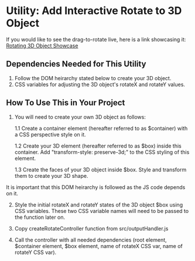 # Utility: Add Interactive Rotate to 3D Object

If you would like to see the drag-to-rotate live, here is a link showcasing it:
[Rotating 3D Object Showcase](https://cceph.github.io/utility-rotating-3d-object/)

## Dependencies Needed for This Utility

1. Follow the DOM heirarchy stated below to create your 3D object.
2. CSS variables for adjusting the 3D object's rotateX and rotateY values.

## How To Use This in Your Project

1. You will need to create your own 3D object as follows:

   1.1 Create a container element (hereafter referred to as $container) with a CSS perspective style on it.

   1.2 Create your 3D element (hereafter referred to as $box) inside this container. Add "transform-style: preserve-3d;" to the CSS styling of this element.

   1.3 Create the faces of your 3D object inside $box. Style and transform them to create your 3D shape.

It is important that this DOM heirarchy is followed as the JS code depends on it.

2. Style the initial rotateX and rotateY states of the 3D object $box using CSS variables. These two CSS variable names will need to be passed to the function later on.

3. Copy createRotateController function from src/outputHandler.js

4. Call the controller with all needed dependencies (root element, $container element, $box element, name of rotateX CSS var, name of rotateY CSS var).
